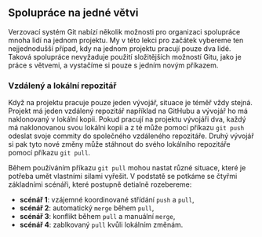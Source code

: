 ## Spolupráce na jedné větvi

Verzovací systém Git nabízí několik možnosti pro organizaci spolupráce mnoha lidí na jednom projektu. My v této lekci pro začátek vybereme ten nejjednodušší případ, kdy na jednom projektu pracují pouze dva lidé. Taková spolupráce nevyžaduje použití složitějších možností Gitu, jako je práce s větvemi, a vystačíme si pouze s jedním novým příkazem.

### Vzdálený a lokální repozitář

Když na projektu pracuje pouze jeden vývojář, situace je téměř vždy stejná. Projekt má jeden vzdálený repozitář například na GitHubu a vývojář ho má naklonovaný v lokální kopii. Pokud pracují na projektu vývojáři dva, každý má naklonovanou svou lokálni kopii a z té může pomocí příkazu `git push` odeslat svoje commity do společného vzdáleného repozitáře. Druhý vývojář si pak tyto nové změny může stáhnout do svého lokálního repozitáře pomocí příkazu `git pull`.

Během používáním příkazu `git pull` mohou nastat různé situace, které je potřeba umět vlastními silami vyřešit. V podstatě se potkáme se čtyřmi základními scénáři, které postupně detialně rozebereme:

- **scénář 1**: vzájemné koordinované střídání `push` a `pull`,
- **scénář 2**: automatický `merge` během `pull`,
- **scénář 3**: konflikt během `pull` a manuální `merge`,
- **scénář 4**: zablkovaný `pull` kvůli lokálním změnám.
